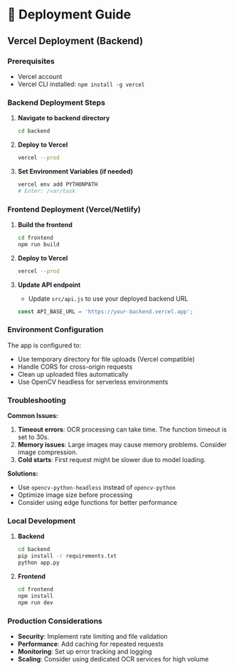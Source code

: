 # 🚀 Deployment Guide

## Vercel Deployment (Backend)

### Prerequisites
- Vercel account
- Vercel CLI installed: `npm install -g vercel`

### Backend Deployment Steps

1. **Navigate to backend directory**
   ```bash
   cd backend
   ```

2. **Deploy to Vercel**
   ```bash
   vercel --prod
   ```

3. **Set Environment Variables (if needed)**
   ```bash
   vercel env add PYTHONPATH
   # Enter: /var/task
   ```

### Frontend Deployment (Vercel/Netlify)

1. **Build the frontend**
   ```bash
   cd frontend
   npm run build
   ```

2. **Deploy to Vercel**
   ```bash
   vercel --prod
   ```

3. **Update API endpoint**
   - Update `src/api.js` to use your deployed backend URL
   ```javascript
   const API_BASE_URL = 'https://your-backend.vercel.app';
   ```

### Environment Configuration

The app is configured to:
- Use temporary directory for file uploads (Vercel compatible)
- Handle CORS for cross-origin requests
- Clean up uploaded files automatically
- Use OpenCV headless for serverless environments

### Troubleshooting

**Common Issues:**

1. **Timeout errors**: OCR processing can take time. The function timeout is set to 30s.
2. **Memory issues**: Large images may cause memory problems. Consider image compression.
3. **Cold starts**: First request might be slower due to model loading.

**Solutions:**
- Use `opencv-python-headless` instead of `opencv-python`
- Optimize image size before processing
- Consider using edge functions for better performance

### Local Development

1. **Backend**
   ```bash
   cd backend
   pip install -r requirements.txt
   python app.py
   ```

2. **Frontend**
   ```bash
   cd frontend
   npm install
   npm run dev
   ```

### Production Considerations

- **Security**: Implement rate limiting and file validation
- **Performance**: Add caching for repeated requests
- **Monitoring**: Set up error tracking and logging
- **Scaling**: Consider using dedicated OCR services for high volume
